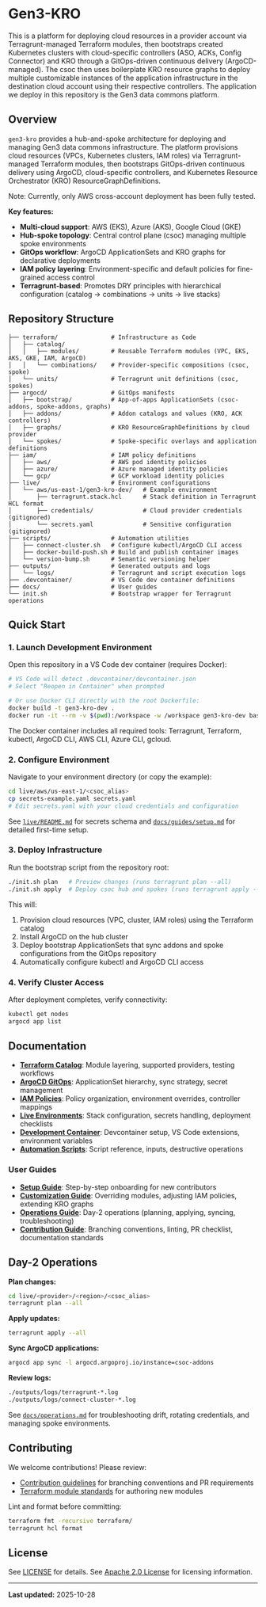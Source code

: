 # Gen3-KRO

 This is a platform for deploying cloud resources in a provider account via Terragrunt-managed Terraform modules, then bootstraps created Kubernetes clusters with cloud-specific controllers (ASO, ACKs, Config Connector) and KRO through a GitOps-driven continuous delivery (ArgoCD-managed). The csoc then uses boilerplate KRO resource graphs to deploy multiple customizable instances of the application infrastructure in the destination cloud account using their respective controllers.
The application we deploy in this repository is the Gen3 data commons platform.

## Overview

`gen3-kro` provides a hub-and-spoke architecture for deploying and managing Gen3 data commons infrastructure. The platform provisions cloud resources (VPCs, Kubernetes clusters, IAM roles) via Terragrunt-managed Terraform modules, then bootstraps GitOps-driven continuous delivery using ArgoCD, cloud-specific controllers, and Kubernetes Resource Orchestrator (KRO) ResourceGraphDefinitions.

Note: Currently, only AWS cross-account deployment has been fully tested.

**Key features:**
- **Multi-cloud support**: AWS (EKS), Azure (AKS), Google Cloud (GKE)
- **Hub-spoke topology**:  Central control plane (csoc) managing multiple spoke environments
- **GitOps workflow**:     ArgoCD ApplicationSets and KRO graphs for declarative deployments
- **IAM policy layering**: Environment-specific and default policies for fine-grained access control
- **Terragrunt-based**:    Promotes DRY principles with hierarchical configuration (catalog → combinations → units → live stacks)

## Repository Structure

```
├── terraform/               # Infrastructure as Code
│   ├── catalog/
│   │   ├── modules/         # Reusable Terraform modules (VPC, EKS, AKS, GKE, IAM, ArgoCD)
│   │   └── combinations/    # Provider-specific compositions (csoc, spoke)
│   └── units/               # Terragrunt unit definitions (csoc, spokes)
├── argocd/                  # GitOps manifests
│   ├── bootstrap/           # App-of-apps ApplicationSets (csoc-addons, spoke-addons, graphs)
│   ├── addons/              # Addon catalogs and values (KRO, ACK controllers)
│   ├── graphs/              # KRO ResourceGraphDefinitions by cloud provider
│   └── spokes/              # Spoke-specific overlays and application definitions
├── iam/                     # IAM policy definitions
│   ├── aws/                 # AWS pod identity policies
│   ├── azure/               # Azure managed identity policies
│   └── gcp/                 # GCP workload identity policies
├── live/                    # Environment configurations
│   └── aws/us-east-1/gen3-kro-dev/   # Example environment
│       ├── terragrunt.stack.hcl      # Stack definition in Terragrunt HCL format
│       ├── credentials/              # Cloud provider credentials (gitignored)
│       └── secrets.yaml              # Sensitive configuration (gitignored)
├── scripts/                 # Automation utilities
│   ├── connect-cluster.sh   # Configure kubectl/ArgoCD CLI access
│   ├── docker-build-push.sh # Build and publish container images
│   └── version-bump.sh      # Semantic versioning helper
├── outputs/                 # Generated outputs and logs
│   └── logs/                # Terragrunt and script execution logs
├── .devcontainer/           # VS Code dev container definitions
├── docs/                    # User guides
└── init.sh                  # Bootstrap wrapper for Terragrunt operations
```

## Quick Start

### 1. Launch Development Environment

Open this repository in a VS Code dev container (requires Docker):

```bash
# VS Code will detect .devcontainer/devcontainer.json
# Select "Reopen in Container" when prompted

# Or use Docker CLI directly with the root Dockerfile:
docker build -t gen3-kro-dev .
docker run -it --rm -v $(pwd):/workspace -w /workspace gen3-kro-dev bash
```

The Docker container includes all required tools: Terragrunt, Terraform, kubectl, ArgoCD CLI, AWS CLI, Azure CLI, gcloud.

### 2. Configure Environment

Navigate to your environment directory (or copy the example):

```bash
cd live/aws/us-east-1/<csoc_alias>
cp secrets-example.yaml secrets.yaml
# Edit secrets.yaml with your cloud credentials and configuration
```

See [`live/README.md`](live/README.md) for secrets schema and [`docs/guides/setup.md`](docs/guides/setup.md) for detailed first-time setup.

### 3. Deploy Infrastructure

Run the bootstrap script from the repository root:

```bash
./init.sh plan   # Preview changes (runs terragrunt plan --all)
./init.sh apply  # Deploy csoc hub and spokes (runs terragrunt apply --all)
```

This will:
1. Provision cloud resources (VPC, cluster, IAM roles) using the Terraform catalog
2. Install ArgoCD on the hub cluster
3. Deploy bootstrap ApplicationSets that sync addons and spoke configurations from the GitOps repository
4. Automatically configure kubectl and ArgoCD CLI access

### 4. Verify Cluster Access

After deployment completes, verify connectivity:

```bash
kubectl get nodes
argocd app list
```

## Documentation

- **[Terraform Catalog](terraform/README.md)**: Module layering, supported providers, testing workflows
- **[ArgoCD GitOps](argocd/README.md)**: ApplicationSet hierarchy, sync strategy, secret management
- **[IAM Policies](iam/README.md)**: Policy organization, environment overrides, controller mappings
- **[Live Environments](live/README.md)**: Stack configuration, secrets handling, deployment checklists
- **[Development Container](.devcontainer/README.md)**: Devcontainer setup, VS Code extensions, environment variables
- **[Automation Scripts](scripts/README.md)**: Script reference, inputs, destructive operations

### User Guides

- **[Setup Guide](docs/guides/setup.md)**: Step-by-step onboarding for new contributors
- **[Customization Guide](docs/guides/customization.md)**: Overriding modules, adjusting IAM policies, extending KRO graphs
- **[Operations Guide](docs/guides/operations.md)**: Day-2 operations (planning, applying, syncing, troubleshooting)
- **[Contribution Guide](docs/guides/contributing.md)**: Branching conventions, linting, PR checklist, documentation standards

## Day-2 Operations

**Plan changes:**
```bash
cd live/<provider>/<region>/<csoc_alias>
terragrunt plan --all
```

**Apply updates:**
```bash
terragrunt apply --all
```

**Sync ArgoCD applications:**
```bash
argocd app sync -l argocd.argoproj.io/instance=csoc-addons
```

**Review logs:**
```bash
./outputs/logs/terragrunt-*.log
./outputs/logs/connect-cluster-*.log
```

See [`docs/operations.md`](docs/guides/operations.md) for troubleshooting drift, rotating credentials, and managing spoke environments.

## Contributing

We welcome contributions! Please review:
- [Contribution guidelines](docs/guides/contributing.md) for branching conventions and PR requirements
- [Terraform module standards](terraform/catalog/modules/README.md) for authoring new modules

Lint and format before committing:
```bash
terraform fmt -recursive terraform/
terragrunt hcl format
```

## License

See [LICENSE](LICENSE) for details.
See [Apache 2.0 License](third-party-licenses/apache-2.0) for licensing information.

---
**Last updated:** 2025-10-28
